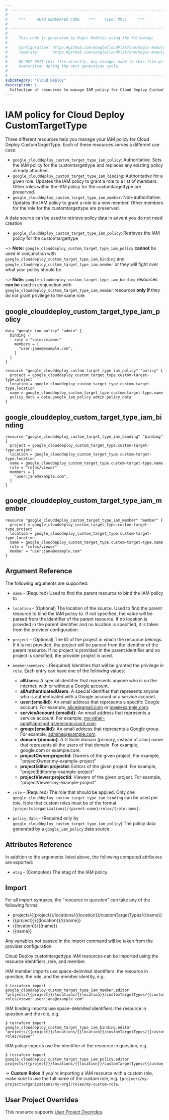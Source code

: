 ```yaml
---
# ----------------------------------------------------------------------------
#
#     ***     AUTO GENERATED CODE    ***    Type: MMv1     ***
#
# ----------------------------------------------------------------------------
#
#     This code is generated by Magic Modules using the following:
#
#     Configuration: https:#github.com/GoogleCloudPlatform/magic-modules/tree/main/mmv1/products/clouddeploy/CustomTargetType.yaml
#     Template:      https:#github.com/GoogleCloudPlatform/magic-modules/tree/main/mmv1/templates/terraform/resource_iam.html.markdown.tmpl
#
#     DO NOT EDIT this file directly. Any changes made to this file will be
#     overwritten during the next generation cycle.
#
# ----------------------------------------------------------------------------
subcategory: "Cloud Deploy"
description: |-
  Collection of resources to manage IAM policy for Cloud Deploy CustomTargetType
---
```


# IAM policy for Cloud Deploy CustomTargetType
Three different resources help you manage your IAM policy for Cloud Deploy CustomTargetType. Each of these resources serves a different use case:

* `google_clouddeploy_custom_target_type_iam_policy`: Authoritative. Sets the IAM policy for the customtargettype and replaces any existing policy already attached.
* `google_clouddeploy_custom_target_type_iam_binding`: Authoritative for a given role. Updates the IAM policy to grant a role to a list of members. Other roles within the IAM policy for the customtargettype are preserved.
* `google_clouddeploy_custom_target_type_iam_member`: Non-authoritative. Updates the IAM policy to grant a role to a new member. Other members for the role for the customtargettype are preserved.

A data source can be used to retrieve policy data in advent you do not need creation

* `google_clouddeploy_custom_target_type_iam_policy`: Retrieves the IAM policy for the customtargettype

~> **Note:** `google_clouddeploy_custom_target_type_iam_policy` **cannot** be used in conjunction with `google_clouddeploy_custom_target_type_iam_binding` and `google_clouddeploy_custom_target_type_iam_member` or they will fight over what your policy should be.

~> **Note:** `google_clouddeploy_custom_target_type_iam_binding` resources **can be** used in conjunction with `google_clouddeploy_custom_target_type_iam_member` resources **only if** they do not grant privilege to the same role.



## google_clouddeploy_custom_target_type_iam_policy

```hcl
data "google_iam_policy" "admin" {
  binding {
    role = "roles/viewer"
    members = [
      "user:jane@example.com",
    ]
  }
}

resource "google_clouddeploy_custom_target_type_iam_policy" "policy" {
  project = google_clouddeploy_custom_target_type.custom-target-type.project
  location = google_clouddeploy_custom_target_type.custom-target-type.location
  name = google_clouddeploy_custom_target_type.custom-target-type.name
  policy_data = data.google_iam_policy.admin.policy_data
}
```

## google_clouddeploy_custom_target_type_iam_binding

```hcl
resource "google_clouddeploy_custom_target_type_iam_binding" "binding" {
  project = google_clouddeploy_custom_target_type.custom-target-type.project
  location = google_clouddeploy_custom_target_type.custom-target-type.location
  name = google_clouddeploy_custom_target_type.custom-target-type.name
  role = "roles/viewer"
  members = [
    "user:jane@example.com",
  ]
}
```

## google_clouddeploy_custom_target_type_iam_member

```hcl
resource "google_clouddeploy_custom_target_type_iam_member" "member" {
  project = google_clouddeploy_custom_target_type.custom-target-type.project
  location = google_clouddeploy_custom_target_type.custom-target-type.location
  name = google_clouddeploy_custom_target_type.custom-target-type.name
  role = "roles/viewer"
  member = "user:jane@example.com"
}
```


## Argument Reference

The following arguments are supported:

* `name` - (Required) Used to find the parent resource to bind the IAM policy to
* `location` - (Optional) The location of the source. Used to find the parent resource to bind the IAM policy to. If not specified,
  the value will be parsed from the identifier of the parent resource. If no location is provided in the parent identifier and no
  location is specified, it is taken from the provider configuration.

* `project` - (Optional) The ID of the project in which the resource belongs.
    If it is not provided, the project will be parsed from the identifier of the parent resource. If no project is provided in the parent identifier and no project is specified, the provider project is used.

* `member/members` - (Required) Identities that will be granted the privilege in `role`.
  Each entry can have one of the following values:
  * **allUsers**: A special identifier that represents anyone who is on the internet; with or without a Google account.
  * **allAuthenticatedUsers**: A special identifier that represents anyone who is authenticated with a Google account or a service account.
  * **user:{emailid}**: An email address that represents a specific Google account. For example, alice@gmail.com or joe@example.com.
  * **serviceAccount:{emailid}**: An email address that represents a service account. For example, my-other-app@appspot.gserviceaccount.com.
  * **group:{emailid}**: An email address that represents a Google group. For example, admins@example.com.
  * **domain:{domain}**: A G Suite domain (primary, instead of alias) name that represents all the users of that domain. For example, google.com or example.com.
  * **projectOwner:projectid**: Owners of the given project. For example, "projectOwner:my-example-project"
  * **projectEditor:projectid**: Editors of the given project. For example, "projectEditor:my-example-project"
  * **projectViewer:projectid**: Viewers of the given project. For example, "projectViewer:my-example-project"

* `role` - (Required) The role that should be applied. Only one
    `google_clouddeploy_custom_target_type_iam_binding` can be used per role. Note that custom roles must be of the format
    `[projects|organizations]/{parent-name}/roles/{role-name}`.

* `policy_data` - (Required only by `google_clouddeploy_custom_target_type_iam_policy`) The policy data generated by
  a `google_iam_policy` data source.

## Attributes Reference

In addition to the arguments listed above, the following computed attributes are
exported:

* `etag` - (Computed) The etag of the IAM policy.

## Import

For all import syntaxes, the "resource in question" can take any of the following forms:

* projects/{{project}}/locations/{{location}}/customTargetTypes/{{name}}
* {{project}}/{{location}}/{{name}}
* {{location}}/{{name}}
* {{name}}

Any variables not passed in the import command will be taken from the provider configuration.

Cloud Deploy customtargettype IAM resources can be imported using the resource identifiers, role, and member.

IAM member imports use space-delimited identifiers: the resource in question, the role, and the member identity, e.g.
```
$ terraform import google_clouddeploy_custom_target_type_iam_member.editor "projects/{{project}}/locations/{{location}}/customTargetTypes/{{custom_target_type}} roles/viewer user:jane@example.com"
```

IAM binding imports use space-delimited identifiers: the resource in question and the role, e.g.
```
$ terraform import google_clouddeploy_custom_target_type_iam_binding.editor "projects/{{project}}/locations/{{location}}/customTargetTypes/{{custom_target_type}} roles/viewer"
```

IAM policy imports use the identifier of the resource in question, e.g.
```
$ terraform import google_clouddeploy_custom_target_type_iam_policy.editor projects/{{project}}/locations/{{location}}/customTargetTypes/{{custom_target_type}}
```

-> **Custom Roles** If you're importing a IAM resource with a custom role, make sure to use the
 full name of the custom role, e.g. `[projects/my-project|organizations/my-org]/roles/my-custom-role`.

## User Project Overrides

This resource supports [User Project Overrides](https://registry.terraform.io/providers/hashicorp/google/latest/docs/guides/provider_reference#user_project_override).
